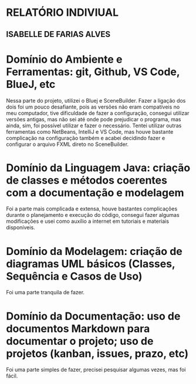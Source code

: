 # RELATÓRIO INDIVIUAL
## ISABELLE DE FARIAS ALVES 

# Domínio do Ambiente e Ferramentas: git, Github, VS Code, BlueJ, etc
Nessa parte do projeto, utilizei o Bluej e SceneBuilder. Fazer a ligação dos dois foi um pouco desafiante, pois as versões não eram compatíveis no meu computador, tive dificuldade de fazer a configuração, consegui utilizar versões antigas, mas não sei até onde pode prejudicar o programa, mas ainda, sim, foi possível utilizar e fazer o necessário. Tentei utilizar outras ferramentas como NetBeans, IntelliJ e VS Code, mas houve bastante complicação na configuração também e acabei decidindo fazer e configurar o arquivo FXML direto no SceneBuilder.

# Domínio da Linguagem Java: criação de classes e métodos coerentes com a documentação e modelagem
Foi a parte mais complicada e extensa, houve bastantes complicações durante o planejamento e execução do código, consegui fazer algumas modificações e usei como auxílio a internet em tutoriais e materiais disponíveis. 

# Domínio da Modelagem: criação de diagramas UML básicos (Classes, Sequência e Casos de Uso)
Foi uma parte tranquila de fazer.

# Domínio da Documentação: uso de documentos Markdown para documentar o projeto; uso de projetos (kanban, issues, prazo, etc)
Foi uma parte simples de fazer, precisei pesquisar algumas vezes, mas foi fácil.
